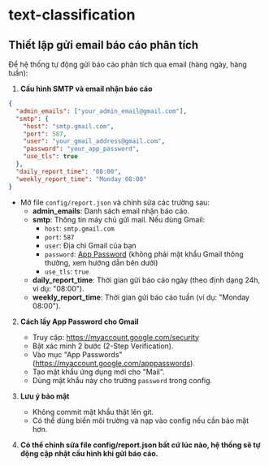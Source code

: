 # text-classification

## Thiết lập gửi email báo cáo phân tích

Để hệ thống tự động gửi báo cáo phân tích qua email (hàng ngày, hàng tuần):

1. **Cấu hình SMTP và email nhận báo cáo**

```json
{
  "admin_emails": ["your_admin_email@gmail.com"],
  "smtp": {
    "host": "smtp.gmail.com",
    "port": 587,
    "user": "your_gmail_address@gmail.com",
    "password": "your_app_password",
    "use_tls": true
  },
  "daily_report_time": "08:00",
  "weekly_report_time": "Monday 08:00"
}
```

   - Mở file `config/report.json` và chỉnh sửa các trường sau:
     - **admin_emails**: Danh sách email nhận báo cáo.
     - **smtp**: Thông tin máy chủ gửi mail. Nếu dùng Gmail:
       - `host`: `smtp.gmail.com`
       - `port`: `587`
       - `user`: Địa chỉ Gmail của bạn
       - `password`: [App Password](https://myaccount.google.com/apppasswords) (không phải mật khẩu Gmail thông thường, xem hướng dẫn bên dưới)
       - `use_tls`: `true`
     - **daily_report_time**: Thời gian gửi báo cáo ngày (theo định dạng 24h, ví dụ: "08:00").
     - **weekly_report_time**: Thời gian gửi báo cáo tuần (ví dụ: "Monday 08:00").

2. **Cách lấy App Password cho Gmail**

   - Truy cập: <https://myaccount.google.com/security>
   - Bật xác minh 2 bước (2-Step Verification).
   - Vào mục "App Passwords" (<https://myaccount.google.com/apppasswords>).
   - Tạo mật khẩu ứng dụng mới cho "Mail".
   - Dùng mật khẩu này cho trường `password` trong config.

3. **Lưu ý bảo mật**

   - Không commit mật khẩu thật lên git.
   - Có thể dùng biến môi trường và nạp vào config nếu cần bảo mật hơn.

4. **Có thể chỉnh sửa file config/report.json bất cứ lúc nào, hệ thống sẽ tự động cập nhật cấu hình khi gửi báo cáo.**
